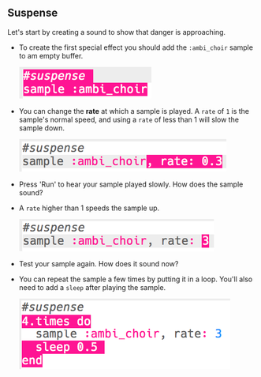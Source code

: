 ## Suspense

Let's start by creating a sound to show that danger is approaching.

+ To create the first special effect you should add the `:ambi_choir` sample to am empty buffer.
    
    ![zrzut ekranu](images/effects-suspense-sample.png)

+ You can change the **rate** at which a sample is played. A `rate` of `1` is the sample's normal speed, and using a `rate` of less than 1 will slow the sample down.
    
    ![zrzut ekranu](images/effects-suspense-rate-low.png)

+ Press 'Run' to hear your sample played slowly. How does the sample sound?

+ A `rate` higher than 1 speeds the sample up.
    
    ![screenshot](images/effects-suspense-rate-high.png)

+ Test your sample again. How does it sound now?

+ You can repeat the sample a few times by putting it in a loop. You'll also need to add a `sleep` after playing the sample.
    
    ![zrzut ekranu](images/effects-suspense-repeat.png)